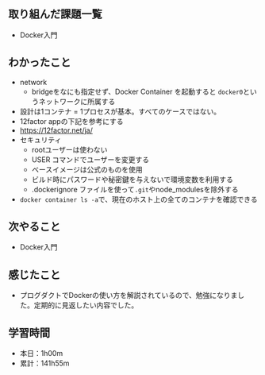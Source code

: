 ## 取り組んだ課題一覧
- Docker入門
## わかったこと
- network
  - bridgeをなにも指定せず、Docker Container を起動すると `docker0`というネットワークに所属する
- 設計は1コンテナ = 1プロセスが基本。すべてのケースではない。
- 12factor appの下記を参考にする
- https://12factor.net/ja/
- セキュリティ
  - rootユーザーは使わない
  - USER コマンドでユーザーを変更する
  - ベースイメージは公式のものを使用
  - ビルド時にパスワードや秘密鍵を与えないで環境変数を利用する
  - .dockerignore ファイルを使って`.git`やnode_modulesを除外する
- `docker container ls -a`で、現在のホスト上の全てのコンテナを確認できる
## 次やること
- Docker入門
## 感じたこと
- プログダクトでDockerの使い方を解説されているので、勉強になりました。定期的に見返したい内容でした。
## 学習時間
- 本日：1h00m
- 累計：141h55m

